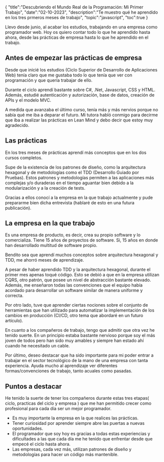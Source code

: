 {
  "title":"Descubriendo el Mundo Real de la Programación: Mi Primer Trabajo", 
  "date":"02-10-2023",
  "description":"Te muestro qué he aprendido en los tres prmeros meses de trabajo",
  "topic":"javascript",
  "toc":true
}

Llevo desde junio, al acabar los estudios, trabajando en una empresa como programador web. Hoy os quiero contar todo lo que he aprendido hasta ahora, desde las prácticas de empresa hasta lo que he aprendido en el trabajo.

## Antes de empezar las prácticas de empresa

Desde que inicié los estudios (Ciclo Superior de Desarrollo de Aplicaciones Web) tenía claro que me gustaba todo lo que tenía que ver con programación y que quería trabajar de ello.

Durante el ciclo aprendí bastante sobre C#, .Net, Javascript, CSS y HTML. Además, estudié autenticación y autorización, base de datos, creación de APIs y el modelo MVC.

A medida que avanzaba el último curso, tenía más y más nervios porque no sabía qué me iba a deparar el futuro. Mi tutora habló conmigo para decirme que iba a realizar las prácticas en Lean Mind y debo decir que estoy muy agradecido.

## Las prácticas

En los tres meses de prácticas aprendí más conceptos que en los dos cursos completos. 

Supe de la existencia de los patrones de diseño, como la arquitectura hexagonal y de metodologías como el TDD (Desarrollo Guiado por Pruebas). Estos patrones y metodologías permiten a las aplicaciones más complejas y/o duraderas en el tiempo aguantar bien debido a la modularización y a la creación de tests.

Gracias a ellos conocí a la empresa en la que trabajo actualmente y pude prepararme bien dicha entrevista (hablaré de esto en una futura publicación).


## La empresa en la que trabajo

Es una empresa de producto, es decir, crea su propio software y lo comercializa. Tiene 15 años de proyectos de software. Si, 15 años en donde han desarrollado multitud de software propio.

Bendito sea que aprendí muchos conceptos sobre arquitectura hexagonal y TDD, me ahorró meses de aprendizaje.

A pesar de haber aprendido TDD y la arquitectura hexagonal, durante el primer mes apenas toqué código. Esto se debió a que en la empresa utilizan CQRS, otro patrón, que posee un nivel de abstracción bastante elevado. Además, me enseñaron todas las convenciones que el equipo había acordado para desarrollar un software similar de manera uniforme y correcta.

Por otro lado, tuve que aprender ciertas nociones sobre el conjunto de herramientas que han utilizado para automatizar la implementación de los cambios en producción (CI/CD, otro tema que abordaré en un futuro artículo).

En cuanto a los compañeros de trabajo, tengo que admitir que otra vez he tenido suerte. En un principio estaba bastante nervioso porque soy el más joven de todos pero han sido muy amables y siempre han estado ahí cuando he necesitado un cable.

Por último, deseo destacar que ha sido importante para mi poder entrar a trabajar en el sector tecnológico de la mano de una empresa con tanta experiencia. Ayuda mucho al aprendizaje ver diferentes formas/convenciones de trabajo, tanto acuales como pasadas.


## Puntos a destacar

He tenido la suerte de tener los compañeros durante estas tres etapas( ciclo, practicas del ciclo y empresa ) que me han permitido crecer como profesional para cada día ser un mejor programador. 

- Es muy importante la empresa en la que realices las prácticas.
- Tener curiosidad por aprender siempre abre las puertas a nuevas oportunidades.
- El programador que soy hoy es gracias a todas estas experiencias y dificultades a las que cada día me he tenido que enfrentar desde que empecé el ciclo hasta ahora.
- Las empresas, cada vez más, utilizan patrones de diseño y metodologías para hacer un código más mantenible.



